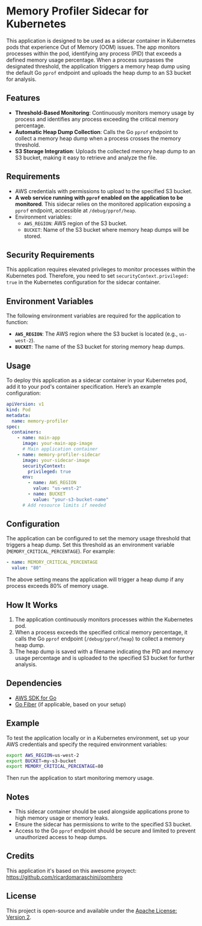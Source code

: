 # Memory Profiler Sidecar for Kubernetes

This application is designed to be used as a sidecar container in Kubernetes pods that experience Out of Memory (OOM) issues. The app monitors processes within the pod, identifying any process (PID) that exceeds a defined memory usage percentage. When a process surpasses the designated threshold, the application triggers a memory heap dump using the default Go `pprof` endpoint and uploads the heap dump to an S3 bucket for analysis.

## Features

- **Threshold-Based Monitoring**: Continuously monitors memory usage by process and identifies any process exceeding the critical memory percentage.
- **Automatic Heap Dump Collection**: Calls the Go `pprof` endpoint to collect a memory heap dump when a process crosses the memory threshold.
- **S3 Storage Integration**: Uploads the collected memory heap dump to an S3 bucket, making it easy to retrieve and analyze the file.

## Requirements

- AWS credentials with permissions to upload to the specified S3 bucket.
- **A web service running with `pprof` enabled on the application to be monitored**. This sidecar relies on the monitored application exposing a `pprof` endpoint, accessible at `/debug/pprof/heap`.
- Environment variables:
  - `AWS_REGION`: AWS region of the S3 bucket.
  - `BUCKET`: Name of the S3 bucket where memory heap dumps will be stored.

## Security Requirements

This application requires elevated privileges to monitor processes within the Kubernetes pod. Therefore, you need to set `securityContext.privileged: true` in the Kubernetes configuration for the sidecar container.

## Environment Variables

The following environment variables are required for the application to function:

- **`AWS_REGION`**: The AWS region where the S3 bucket is located (e.g., `us-west-2`).
- **`BUCKET`**: The name of the S3 bucket for storing memory heap dumps.

## Usage

To deploy this application as a sidecar container in your Kubernetes pod, add it to your pod's container specification. Here’s an example configuration:

```yaml
apiVersion: v1
kind: Pod
metadata:
  name: memory-profiler
spec:
  containers:
    - name: main-app
      image: your-main-app-image
      # Main application container
    - name: memory-profiler-sidecar
      image: your-sidecar-image
      securityContext:
        privileged: true
      env:
        - name: AWS_REGION
          value: "us-west-2"
        - name: BUCKET
          value: "your-s3-bucket-name"
      # Add resource limits if needed
```

## Configuration

The application can be configured to set the memory usage threshold that triggers a heap dump. Set this threshold as an environment variable (`MEMORY_CRITICAL_PERCENTAGE`). For example:

```yaml
- name: MEMORY_CRITICAL_PERCENTAGE
  value: "80"
```

The above setting means the application will trigger a heap dump if any process exceeds 80% of memory usage.

## How It Works

1. The application continuously monitors processes within the Kubernetes pod.
2. When a process exceeds the specified critical memory percentage, it calls the Go `pprof` endpoint (`/debug/pprof/heap`) to collect a memory heap dump.
3. The heap dump is saved with a filename indicating the PID and memory usage percentage and is uploaded to the specified S3 bucket for further analysis.

## Dependencies

- [AWS SDK for Go](https://aws.amazon.com/sdk-for-go/)
- [Go Fiber](https://gofiber.io/) (if applicable, based on your setup)

## Example

To test the application locally or in a Kubernetes environment, set up your AWS credentials and specify the required environment variables:

```bash
export AWS_REGION=us-west-2
export BUCKET=my-s3-bucket
export MEMORY_CRITICAL_PERCENTAGE=80
```

Then run the application to start monitoring memory usage.

## Notes

- This sidecar container should be used alongside applications prone to high memory usage or memory leaks.
- Ensure the sidecar has permissions to write to the specified S3 bucket.
- Access to the Go `pprof` endpoint should be secure and limited to prevent unauthorized access to heap dumps.

## Credits

This application it's based on this awesome proyect: https://github.com/ricardomaraschini/oomhero

## License

This project is open-source and available under the [Apache License: Version 2](LICENSE).
